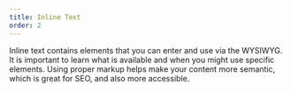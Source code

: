 ```yaml
---
title: Inline Text
order: 2
---
```

Inline text contains elements that you can enter and use via the WYSIWYG. It is important to learn what is available and when you might use specific elements. Using proper markup helps make your content more semantic, which is great for SEO, and also more accessible.


